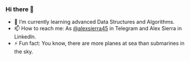 ### Hi there 👋

- 🌱 I’m currently learning advanced Data Structures and Algorithms.
- 📫 How to reach me: As [@alexsierra45](https://t.me/alexsierra45) in Telegram and Alex Sierra in Linkedln.
- ⚡ Fun fact: You know, there are more planes at sea than submarines in the sky.
<!--
**alexsierra45/alexsierra45** is a ✨ _special_ ✨ repository because its `README.md` (this file) appears on your GitHub profile.

Here are some ideas to get you started:

- 🔭 I’m currently working on ...
- 🌱 I’m currently learning advanced Data Structures and Algorithms
- 👯 I’m looking to collaborate on ...
- 🤔 I’m looking for help with ...
- 💬 Ask me about ...
- 📫 How to reach me: As @alexsierra45 in Telegram and Alex Sierra in Linkedln
- 😄 Pronouns: ...
- ⚡ Fun fact: You know, there are more planes at sea than submarines in the sky.
-->
